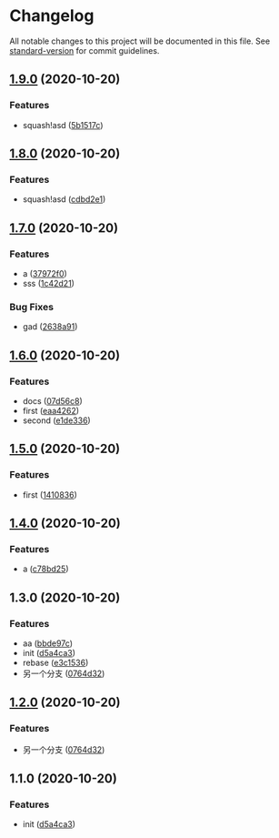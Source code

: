 # Changelog

All notable changes to this project will be documented in this file. See [standard-version](https://github.com/conventional-changelog/standard-version) for commit guidelines.

## [1.9.0](https://github.com/BreathlessWay/v-t/compare/v1.7.0...v1.9.0) (2020-10-20)

### Features

-   squash!asd ([5b1517c](https://github.com/BreathlessWay/v-t/commit/5b1517c007aedc83994bb751e7983b5cb8ca30be))

## [1.8.0](https://github.com/BreathlessWay/v-t/compare/v1.7.0...v1.8.0) (2020-10-20)

### Features

-   squash!asd ([cdbd2e1](https://github.com/BreathlessWay/v-t/commit/cdbd2e162990ca5efd631966b1abc63d6e8bdf9f))

## [1.7.0](https://github.com/BreathlessWay/v-t/compare/v1.6.0...v1.7.0) (2020-10-20)

### Features

-   a ([37972f0](https://github.com/BreathlessWay/v-t/commit/37972f0ae75c2ba0384e9f60d7239d2b0cbc68a7))
-   sss ([1c42d21](https://github.com/BreathlessWay/v-t/commit/1c42d21acadb4fc94108d99698589c46b7077661))

### Bug Fixes

-   gad ([2638a91](https://github.com/BreathlessWay/v-t/commit/2638a91d56eb2aaf3b8781525531d7b562f0170d))

## [1.6.0](https://github.com/BreathlessWay/v-t/compare/v1.5.0...v1.6.0) (2020-10-20)

### Features

-   docs ([07d56c8](https://github.com/BreathlessWay/v-t/commit/07d56c8f507cbc69eb95391b71962aededa26ce6))
-   first ([eaa4262](https://github.com/BreathlessWay/v-t/commit/eaa4262fd837f83038ef582076f9a5a2d697fb15))
-   second ([e1de336](https://github.com/BreathlessWay/v-t/commit/e1de336af5ad89010527d7b2dc95b0d53fc0945a))

## [1.5.0](https://github.com/BreathlessWay/v-t/compare/v1.4.0...v1.5.0) (2020-10-20)

### Features

-   first ([1410836](https://github.com/BreathlessWay/v-t/commit/141083635624353ffd36c55953e35eb8377bdd5c))

## [1.4.0](https://github.com/BreathlessWay/v-t/compare/v1.3.0...v1.4.0) (2020-10-20)

### Features

-   a ([c78bd25](https://github.com/BreathlessWay/v-t/commit/c78bd25c49827a1443123a5b5f9cb5974dfa06e7))

## 1.3.0 (2020-10-20)

### Features

-   aa ([bbde97c](https://github.com/BreathlessWay/v-t/commit/bbde97c2949661e69447c1b2f31fa5067869274b))
-   init ([d5a4ca3](https://github.com/BreathlessWay/v-t/commit/d5a4ca382e1d1a5bcd44955f41a62468b6c3a6d6))
-   rebase ([e3c1536](https://github.com/BreathlessWay/v-t/commit/e3c1536c815ac0e26dff0c34726e193500b6534b))
-   另一个分支 ([0764d32](https://github.com/BreathlessWay/v-t/commit/0764d32e5d0d1d2895b9746d31e8b7637c5887b7))

## [1.2.0](https://github.com/BreathlessWay/v-t/compare/v1.1.0...v1.2.0) (2020-10-20)

### Features

-   另一个分支 ([0764d32](https://github.com/BreathlessWay/v-t/commit/0764d32e5d0d1d2895b9746d31e8b7637c5887b7))

## 1.1.0 (2020-10-20)

### Features

-   init ([d5a4ca3](https://github.com/BreathlessWay/v-t/commit/d5a4ca382e1d1a5bcd44955f41a62468b6c3a6d6))
